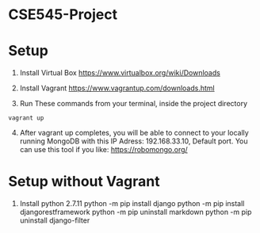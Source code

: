 # CSE545-Project

# Setup
1. Install Virtual Box
   https://www.virtualbox.org/wiki/Downloads

2. Install Vagrant
    https://www.vagrantup.com/downloads.html

3. Run These commands from your terminal, inside the project directory
```
vagrant up
```

4. After vagrant up completes, you will be able to connect to your locally running MongoDB with this IP Adress: 192.168.33.10, Default port. You can use this tool if you like: https://robomongo.org/

# Setup without Vagrant

1. Install python 2.7.11
  python -m pip install django
  python -m pip install djangorestframework
  python -m pip uninstall markdown
  python -m pip uninstall django-filter
